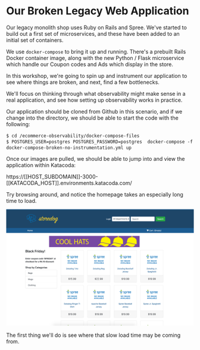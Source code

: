 # Our Broken Legacy Web Application

Our legacy monolith shop uses Ruby on Rails and Spree. We've started to build out a first set of microservices, and these have been added to an initial set of containers.

We use `docker-compose` to bring it up and running. There's a prebuilt Rails Docker container image, along with the new Python / Flask microservice which handle our Coupon codes and Ads which display in the store.

In this workshop, we're going to spin up and instrument our application to see where things are broken, and next, find a few bottlenecks.

We'll focus on thinking through what observability might make sense in a real application, and see how setting up observability works in practice.

Our application should be cloned from Github in this scenario, and if we change into the directory, we should be able to start the code with the following:

```
$ cd /ecommerce-observability/docker-compose-files
$ POSTGRES_USER=postgres POSTGRES_PASSWORD=postgres  docker-compose -f docker-compose-broken-no-instrumentation.yml up
```

Once our images are pulled, we should be able to jump into and view the application within Katacoda:

https://[[HOST_SUBDOMAIN]]-3000-[[KATACODA_HOST]].environments.katacoda.com/

Try browsing around, and notice the homepage takes an especially long time to load. 

![storedog](../assets/ecommerce/storedog.png)

The first thing we'll do is see where that slow load time may be coming from.
